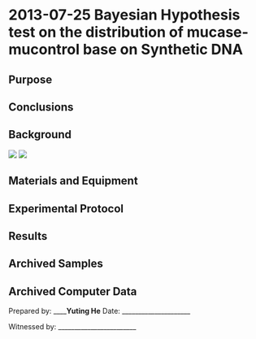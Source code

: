 2013-07-25 Bayesian Hypothesis test on the distribution of mucase-mucontrol base on Synthetic DNA
==============================

Purpose
------------

Conclusions
-----------------

Background
-----------------
![](http://i.imgur.com/JOoX17k.jpg)
![](http://i.imgur.com/muI6eMm.jpg)

Materials and Equipment
------------------------------


Experimental Protocol
---------------------------


Results
-----------


Archived Samples
-------------------------

Archived Computer Data
------------------------------


Prepared by: __________Yuting He______  Date: _____________________


Witnessed by: ________________________
